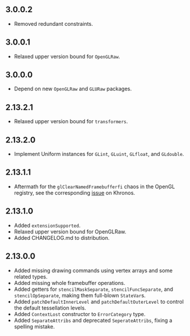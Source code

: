 3.0.0.2
-------
* Removed redundant constraints.

3.0.0.1
-------
* Relaxed upper version bound for `OpenGLRaw`.

3.0.0.0
-------
* Depend on new `OpenGLRaw` and `GLURaw` packages.

2.13.2.1
--------
* Relaxed upper version bound for `transformers`.

2.13.2.0
--------
* Implement Uniform instances for `GLint`, `GLuint`, `GLfloat`, and `GLdouble`.

2.13.1.1
--------
* Aftermath for the `glClearNamedFramebufferfi` chaos in the OpenGL registry,
  see the corresponding
  [issue](https://www.khronos.org/bugzilla/show_bug.cgi?id=1394) on Khronos.

2.13.1.0
--------
* Added `extensionSupported`.
* Relaxed upper version bound for OpenGLRaw.
* Added CHANGELOG.md to distribution.

2.13.0.0
--------
* Added missing drawing commands using vertex arrays and some related types.
* Added missing whole framebuffer operations.
* Added getters for `stencilMaskSeparate`, `stencilFuncSeparate`, and `stencilOpSeparate`, making them full-blown `StateVar`s.
* Added `patchDefaultInnerLevel` and `patchDefaultOuterLevel` to control the default tessellation levels.
* Added `ContextLost` constructor to `ErrorCategory` type.
* Added `SeparateAttribs` and deprecated `SeperateAttribs`, fixing a spelling mistake.
